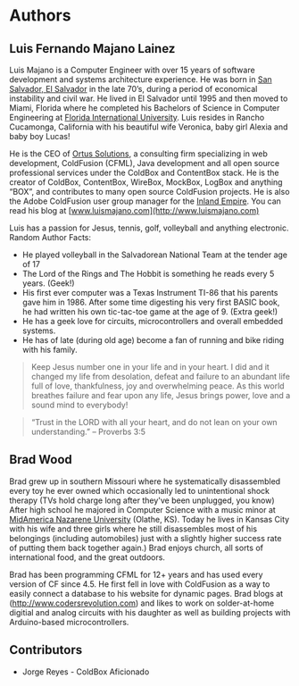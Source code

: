 # Authors

## Luis Fernando Majano Lainez
Luis Majano is a Computer Engineer with over 15 years of software development and systems architecture experience. He was born in [San Salvador, El Salvador](http://en.wikipedia.org/wiki/El_Salvador) in the late 70’s, during a period of economical instability and civil war.  He lived in El Salvador until 1995 and then moved to Miami, Florida where he completed his Bachelors of Science in Computer Engineering at [Florida International University](http://fiu.edu).  Luis resides in Rancho Cucamonga, California with his beautiful wife Veronica, baby girl Alexia and baby boy Lucas!

He is the CEO of [Ortus Solutions](http://www.ortussolutions.com), a consulting firm specializing in web development, ColdFusion (CFML), Java development and all open source professional services under the ColdBox and ContentBox stack. 
He is the creator of ColdBox, ContentBox, WireBox, MockBox, LogBox and anything “BOX”, and contributes to many open source ColdFusion projects.  He is also the Adobe ColdFusion user group manager for the [Inland Empire](http://www.iecfug.org). You can read his blog at [www.luismajano.com](http://www.luismajano.com)

Luis has a passion for Jesus, tennis, golf, volleyball and anything electronic.
Random Author Facts:

* He played volleyball in the Salvadorean National Team at the tender age of 17
* The Lord of the Rings and The Hobbit is something he reads every 5 years. (Geek!)
* His first ever computer was a Texas Instrument TI-86 that his parents gave him in 1986. After some time digesting his very first BASIC book, he had written his own tic-tac-toe game at the age of 9. (Extra geek!)
* He has a geek love for circuits, microcontrollers and overall embedded systems.
* He has of late (during old age) become a fan of running and bike riding with his family.
 
> Keep Jesus number one in your life and in your heart.  I did and it changed my life from desolation, defeat and failure to an abundant life full of love, thankfulness, joy and overwhelming peace.  As this world breathes failure and fear upon any life, Jesus brings power, love and a sound mind to everybody! 

> “Trust in the LORD with all your heart, and do not lean on your own understanding.” – Proverbs 3:5

## Brad Wood

Brad grew up in southern Missouri where he systematically disassembled every toy he ever owned which occasionally led to unintentional shock therapy (TVs hold charge long after they've been unplugged, you know)  After high school he majored in Computer Science with a music minor at [MidAmerica Nazarene University](http://www.mnu.edu) (Olathe, KS).   Today he lives in Kansas City with his wife and three girls where he still disassembles most of his belongings (including automobiles) just with a slightly higher success rate of putting them back together again.)  Brad enjoys church, all sorts of international food, and the great outdoors.

Brad has been programming CFML for 12+ years and has used every version of CF since 4.5.  He first fell in love with ColdFusion as a way to easily connect a database to his website for dynamic pages.  Brad blogs at (http://www.codersrevolution.com) and likes to work on solder-at-home digitial and analog circuits with his daughter as well as building projects with Arduino-based microcontrollers.

## Contributors
* Jorge Reyes - ColdBox Aficionado
